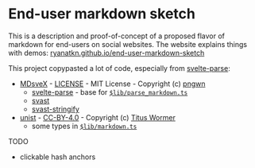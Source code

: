 # End-user markdown sketch

This is a description and proof-of-concept
of a proposed flavor of markdown for end-users on social websites.
The website explains things with demos:
[ryanatkn.github.io/end-user-markdown-sketch](https://ryanatkn.github.io/end-user-markdown-sketch)

This project copypasted a lot of code, especially from
[svelte-parse](https://github.com/pngwn/MDsveX/tree/master/packages/svelte-parse):

- [MDsveX](https://github.com/pngwn/MDsveX) -
  [LICENSE](https://github.com/pngwn/MDsveX/blob/master/LICENSE) - MIT License - Copyright (c) [pngwn](https://github.com/pngwn)
  - [svelte-parse](https://github.com/pngwn/MDsveX/tree/master/packages/svelte-parse) -
    base for [`$lib/parse_markdown.ts`](/src/lib/parse_markdown.ts)
  - [svast](https://github.com/pngwn/MDsveX/tree/master/packages/svast)
  - [svast-stringify](https://github.com/pngwn/MDsveX/tree/master/packages/svast-stringify)
- [unist](https://github.com/syntax-tree/unist) -
  [CC-BY-4.0](https://github.com/syntax-tree/unist/blob/main/package.json) -
  Copyright (c) [Titus Wormer](https://wooorm.com/)
  - some types in [`$lib/markdown.ts`](/src/lib/markdown.ts)

TODO

- clickable hash anchors
